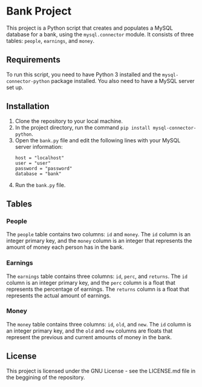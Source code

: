 # Bank Project

This project is a Python script that creates and populates a MySQL database for a bank, using the `mysql.connector` module. It consists of three tables: `people`, `earnings`, and `money`.

## Requirements

To run this script, you need to have Python 3 installed and the `mysql-connector-python` package installed. You also need to have a MySQL server set up.

## Installation

1. Clone the repository to your local machine.
2. In the project directory, run the command `pip install mysql-connector-python`.
3. Open the `bank.py` file and edit the following lines with your MySQL server information:
    ```
    host = "localhost"
    user = "user"
    password = "password"
    database = "bank"
    ```
4. Run the `bank.py` file.

## Tables

### People

The `people` table contains two columns: `id` and `money`. The `id` column is an integer primary key, and the `money` column is an integer that represents the amount of money each person has in the bank.

### Earnings

The `earnings` table contains three columns: `id`, `perc`, and `returns`. The `id` column is an integer primary key, and the `perc` column is a float that represents the percentage of earnings. The `returns` column is a float that represents the actual amount of earnings.

### Money

The `money` table contains three columns: `id`, `old`, and `new`. The `id` column is an integer primary key, and the `old` and `new` columns are floats that represent the previous and current amounts of money in the bank.

## License

This project is licensed under the GNU License - see the LICENSE.md file in the beggining of the repository.

